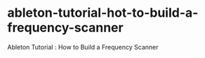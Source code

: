 ableton-tutorial-hot-to-build-a-frequency-scanner
=================================================

Ableton Tutorial : How to Build a Frequency Scanner
